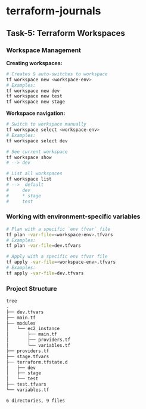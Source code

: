 # terraform-journals

## Task-5: Terraform Workspaces

### Workspace Management

**Creating workspaces:**
```sh
# Creates & auto-switches to workspace
tf workspace new <workspace-env>
# Examples:
tf workspace new dev
tf workspace new test
tf workspace new stage
```

**Workspace navigation:**
```sh
# Switch to workspace manually
tf workspace select <workspace-env>
# Examples:
tf workspace select dev

# See current workspace
tf workspace show
# --> dev

# List all workspaces
tf workspace list
# -->  default
#     dev
#     * stage
#     test
```

### Working with environment-specific variables

```sh
# Plan with a specific `env tfvar` file
tf plan -var-file=<workspace-env>.tfvars
# Examples:
tf plan -var-file=dev.tfvars

# Apply with a specific env tfvar file
tf apply -var-file=<workspace-env>.tfvars
# Examples:
tf apply -var-file=dev.tfvars
```

### Project Structure

```sh
tree
.
├── dev.tfvars
├── main.tf
├── modules
│   └── ec2_instance
│       ├── main.tf
│       ├── providers.tf
│       └── variables.tf
├── providers.tf
├── stage.tfvars
├── terraform.tfstate.d
│   ├── dev
│   ├── stage
│   └── test
├── test.tfvars
└── variables.tf

6 directories, 9 files
```